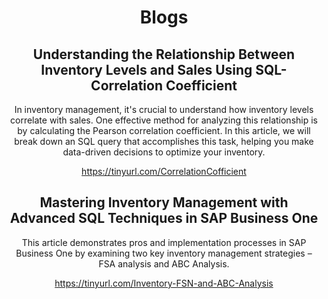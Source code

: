 <header>

<!--
  <<< Author notes: Course header >>>
  Include a 1280×640 image, course title in sentence case, and a concise description in emphasis.
  In your repository settings: enable template repository, add your 1280×640 social image, auto delete head branches.
  Add your open source license, GitHub uses MIT license.
-->

# Blogs


## Understanding the Relationship Between Inventory Levels and Sales Using SQL-Correlation Coefficient

In inventory management, it's crucial to understand how inventory levels correlate with sales. One effective method for analyzing this relationship is by calculating the Pearson correlation coefficient. In this article, we will break down an SQL query that accomplishes this task, helping you make data-driven decisions to optimize your inventory.

https://tinyurl.com/CorrelationCofficient

## Mastering Inventory Management with Advanced SQL Techniques in SAP Business One

This article demonstrates pros and implementation processes in SAP Business One by examining two key inventory management strategies – FSA analysis and ABC Analysis.

https://tinyurl.com/Inventory-FSN-and-ABC-Analysis
